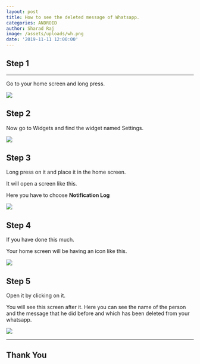```yaml
---
layout: post
title: How to see the deleted message of Whatsapp.
categories: ANDROID
author: Sharad Raj
image: /assets/uploads/wh.png
date: '2019-11-11 12:00:00'
---
```

## Step 1

- - -

Go to your home screen and long press.

![](/assets/uploads/wa1.png)

## Step 2


Now go to Widgets and find the widget named Settings.

![](/assets/uploads/wa2.png)

## Step 3

Long press on it and place it in the home screen.

It will open a screen like this.

Here you have to choose **Notification Log**

![](/assets/uploads/wa3.png)

## Step 4

If you have done this much.

Your home screen will be having an icon like this.

![](/assets/uploads/wa4.png)

## Step 5

Open it by clicking on it.

You will see this screen after it. Here you can see the name of the person and the message that he did before and which has been deleted from your whatsapp.

![](/assets/uploads/wa5.png)

---

## Thank You

